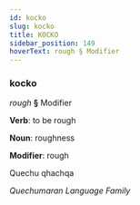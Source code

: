 ```yaml
---
id: kocko
slug: kocko
title: KOCKO
sidebar_position: 149
hoverText: rough § Modifier
---
```


### kocko

*rough* **§** Modifier

**Verb**: to be rough

**Noun**: roughness

**Modifier**: rough

Quechu qhachqa 

*Quechumaran Language Family*